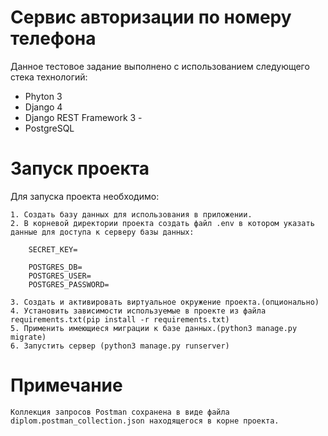 # Сервис авторизации по номеру телефона

Данное тестовое задание выполнено с использованием следующего стека технологий:
- Phyton 3
- Django 4 
- Django REST Framework 3 - 
- PostgreSQL 

# Запуск проекта

Для запуска проекта необходимо:

    1. Создать базу данных для использования в приложении.
    2. В корневой директории проекта создать файл .env в котором указать данные для доступа к серверу базы данных:
        
        SECRET_KEY=

        POSTGRES_DB=
        POSTGRES_USER=
        POSTGRES_PASSWORD=

    3. Создать и активировать виртуальное окружение проекта.(опционально)
    4. Установить зависимости используемые в проекте из файла requirements.txt(pip install -r requirements.txt)
    5. Применить имеющиеся миграции к базе данных.(python3 manage.py migrate)
    6. Запустить сервер (python3 manage.py runserver)

# Примечание

    Коллекция запросов Postman coхранена в виде файла diplom.postman_collection.json находящегося в корне проекта.
    
